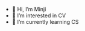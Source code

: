 - 👋 Hi, I’m Minji
- 👀 I’m interested in CV
- 🌱 I’m currently learning CS

<!---
retriever0712/retriever0712 is a ✨ special ✨ repository because its `README.md` (this file) appears on your GitHub profile.
You can click the Preview link to take a look at your changes.
--->
